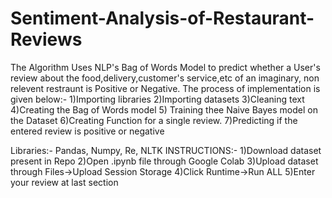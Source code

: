 # Sentiment-Analysis-of-Restaurant-Reviews
The Algorithm Uses NLP's Bag of Words Model to predict whether a User's review about the food,delivery,customer's service,etc of an imaginary, non relevent restraunt is Positive or Negative.
The process of implementation is given below:-
1)Importing libraries 
2)Importing datasets 
3)Cleaning text 
4)Creating the Bag of Words model 
5) Training thee Naive Bayes model on the Dataset 
6)Creating Function for a single review.
7)Predicting if the entered review is positive or negative 

Libraries:- Pandas, Numpy, Re, NLTK
INSTRUCTIONS:-
1)Download dataset present in Repo
2)Open .ipynb file through Google Colab
3)Upload dataset through Files->Upload Session Storage
4)Click Runtime->Run ALL
5)Enter your review at last section
